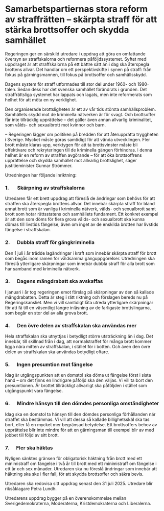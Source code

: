 # Samarbetspartiernas stora reform av straffrätten – skärpta straff för att stärka brottsoffer och skydda samhället

Regeringen ger en särskild utredare i uppdrag att göra en omfattande översyn av straffskalorna och reformera påföljdssystemet. Syftet med uppdraget är att straffskalorna på ett bättre sätt än i dag ska återspegla brottens allvar. Det handlar om ett perspektivskifte i synen på straff: från fokus på gärningsmannen, till fokus på brottsoffer och samhällsskydd.

Dagens system för straff utformades till stor del under 1960- och 1980-talen. Sedan dess har det svenska samhället förändrats i grunden. Det straffrättsliga systemet har lappats och lagats, men inte reformerats som helhet för att möta en ny verklighet.

Den organiserade brottsligheten är ett av vår tids största samhällsproblem. Samhällets skydd mot de kriminella nätverken är för svagt. Och brottsoffer får inte tillräcklig upprättelse – det gäller även annan allvarlig kriminalitet, som vålds- och sexualbrott mot kvinnor och barn.

– Regeringen lägger om politiken på bredden för att återupprätta tryggheten i Sverige. Mycket måste göras samtidigt för att vända utvecklingen. Fler brott måste klaras upp, verktygen för att ta brottsvinster måste bli effektivare och rekryteringen till de kriminella gängen förhindras. I denna helhet är en reform av straffen avgörande – för att öka brottsoffrens upprättelse och skydda samhället mot allvarlig brottslighet, säger justitieminister Gunnar Strömmer.

Utredningen har följande inriktning:

### 1.       Skärpning av straffskalorna

Utredaren får ett brett uppdrag att föreslå de ändringar som behövs för att straffen ska återspegla brottens allvar. Det innebär skärpta straff för bland annat brott som är vanliga i kriminella nätverk, vålds- och sexualbrott samt brott som hotar rättsstatens och samhällets fundament. Ett konkret exempel är att den som döms för flera grova vålds- och sexualbrott ska kunna dömas till livstids fängelse, även om inget av de enskilda brotten har livstids fängelse i straffskalan.

### 2.      Dubbla straff för gängkriminella

Den 1 juli i år trädde lagändringar i kraft som innebär skärpta straff för brott som begås inom ramen för våldsamma gänguppgörelser. Utredningen ska föreslå ytterligare skärpningar som innebär dubbla straff för alla brott som har samband med kriminella nätverk.

### 3.      Dagens mängdrabatt ska avskaffas

I januari i år tog regeringen emot förslag på skärpningar av den så kallade mängdrabatten. Detta är steg i rätt riktning och förslagen bereds nu på Regeringskansliet. Men vi vill samtidigt låta utreda ytterligare skärpningar för att få till en väsentligt längre inlåsning av de farligaste brottslingarna, som begår en stor del av alla grova brott.

### 4.      Den övre delen av straffskalan ska användas mer

Hela straffskalan ska utnyttjas i betydligt större utsträckning än i dag. Det innebär, till skillnad från i dag, att normalstraffet för många brott kommer ligga nära mitten av straffskalan, i stället för i botten. Och även den övre delen av straffskalan ska användas betydligt oftare.

### 5.      Ingen presumtion mot fängelse

Idag är utgångspunkten att en domstol ska döma ut fängelse först i sista hand – om det finns en lindrigare påföljd ska den väljas. Vi vill ta bort den presumtionen. Är brottet tillräckligt allvarligt ska påföljden i stället som utgångspunkt vara fängelse.

### 6.      Mindre hänsyn till den dömdes personliga omständigheter

Idag ska en domstol ta hänsyn till den dömdes personliga förhållanden när straffet ska bestämmas. Vi vill att dessa så kallade billighetsskäl ska tas bort, eller få en mycket mer begränsad betydelse. Ett brottsoffers behov av upprättelse blir inte mindre för att en gärningsman till exempel blir av med jobbet till följd av sitt brott.

### 7.      Fler ska häktas

Nyligen sänktes gränsen för obligatorisk häktning från brott med ett minimistraff om fängelse i två år till brott med ett minimistraff om fängelse i ett år och sex månader. Utredaren ska nu föreslå ändringar som innebär att häktning ska ske i fler fall, för att skydda brottsoffer och säkra bevis.

Utredaren ska redovisa sitt uppdrag senast den 31 juli 2025. Utredare blir riksåklagare Petra Lundh.

Utredarens uppdrag bygger på en överenskommelse mellan Sverigedemokraterna, Moderaterna, Kristdemokraterna och Liberalerna.
